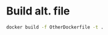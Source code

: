 [
  id: docker-build-alternative-file
  tags:
    - a
    - b
    - c
  locations:
]: #

# Build alt. file

````bash
docker build -f OtherDockerfile -t .
````
